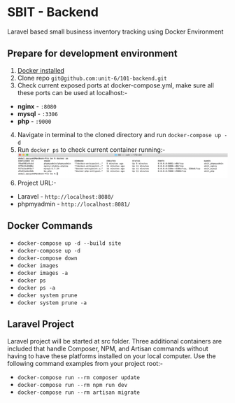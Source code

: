 # SBIT - Backend
Laravel based small business inventory tracking using Docker Environment

## Prepare for development environment

1. [Docker installed](https://docs.docker.com/docker-for-mac/install/)
2. Clone repo `git@github.com:unit-6/101-backend.git`
3. Check current exposed ports at docker-compose.yml, make sure all these ports can be used at localhost:- 
  - **nginx** - `:8080`
  - **mysql** - `:3306`
  - **php** - `:9000`
4. Navigate in terminal to the cloned directory and run `docker-compose up -d`
5. Run `docker ps` to check current container running:-
  ![docker-result](/docker-result.png)
6. Project URL:-
  - Laravel - `http://localhost:8080/`
  - phpmyadmin - `http://localhost:8081/`

## Docker Commands

- `docker-compose up -d --build site`
- `docker-compose up -d`
- `docker-compose down`
- `docker images`
- `docker images -a`
- `docker ps`
- `docker ps -a`
- `docker system prune`
- `docker system prune -a`

## Laravel Project

Laravel project will be started at src folder. Three additional containers are included that handle Composer, NPM, and Artisan commands without having to have these platforms installed on your local computer. Use the following command examples from your project root:-

- `docker-compose run --rm composer update`
- `docker-compose run --rm npm run dev`
- `docker-compose run --rm artisan migrate`
